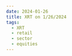 ```yaml
---
date: 2024-01-26
title: XRT on 1/26/2024
tags: 
  - XRT
  - retail
  - sector
  - equities
---
```

<div class="post">
<snapshot-grid 
    :reports="['2024/01/25/CTA/XRT', '2024/01/26/CTA/XRT', '2024/01/26/MTP/XRT']"
    chart="2024/01/26/Chart/XRT"
/>
<p>

</p>
<p>

</p>
</div>